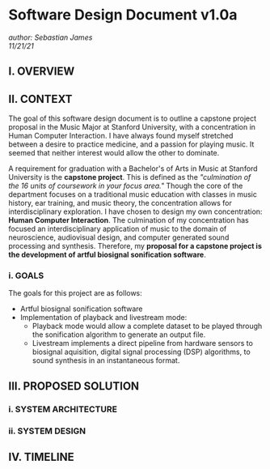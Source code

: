 # Software Design Document v1.0a

_author: Sebastian James_  
_11/21/21_

## I. OVERVIEW

## II. CONTEXT

The goal of this software design document is to outline a capstone
project proposal in the Music Major at Stanford University, with a
concentration in Human Computer Interaction. I have always found
myself stretched between a desire to practice medicine, and a passion
for playing music. It seemed that neither interest would allow the
other to dominate.

A requirement for graduation with a Bachelor's of Arts in Music at
Stanford University is the **capstone project**. This is defined
as the _"culmination of the 16 units of coursework in your focus area."_
Though the core of the department focuses on a traditional music education
with classes in music history, ear training, and music theory, the
concentration allows for interdisciplinary exploration. I have chosen to
design my own concentration: **Human Computer Interaction**. The culmination
of my concentration has focused an interdisciplinary application of music to
the domain of neuroscience, audiovisual design, and computer generated sound
processing and synthesis. Therefore, my **proposal for a capstone project is the
development of artful biosignal sonification software**.

### i. GOALS

The goals for this project are as follows:

- Artful biosignal sonification software
- Implementation of playback and livestream mode:
  - Playback mode would allow a complete dataset to be played through the
    sonification algorithm to generate an output file.
  - Livestream implements a direct pipeline from hardware sensors to biosignal
    aquisition, digital signal processing (DSP) algorithms, to sound synthesis in
    an instantaneous format.

## III. PROPOSED SOLUTION

### i. SYSTEM ARCHITECTURE

### ii. SYSTEM DESIGN

## IV. TIMELINE
